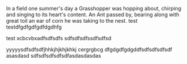 In a field one summer's day a Grasshopper was hopping about, chirping and singing to its heart's content. An Ant passed by, bearing along with great toil an ear of corn he was taking to the nest.
test
testdfgdfgdfgdfdgdhfg

test
xcbcvbxadfsdfsdfs
sdfsdfsdfssdfsdfsd

yyyyysdfsdfsdfjhhkjhjkhjkhkj
cergrgbcg
dfgdgdfgdgddfsdfsdfsdfsdf
asasdasd
sdfsdfsdfsdfsdfasdasdasdas
